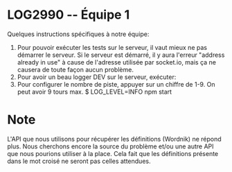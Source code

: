 LOG2990 -- Équipe 1
===================

Quelques instructions spécifiques à notre équipe:

1. Pour pouvoir exécuter les tests sur le serveur, il vaut mieux ne pas démarrer le serveur. Si le serveur est démarré, il y aura l'erreur "address already in use" à cause de l'adresse utilisée par socket.io, mais ça ne causera de toute façon aucun problème.
2. Pour avoir un beau logger DEV sur le serveur, exécuter:
3. Pour configurer le nombre de piste, appuyer sur un chiffre de 1-9. On peut avoir 9 tours max.
    $ LOG_LEVEL=INFO npm start

# Note

L'API que nous utilisons pour récupérer les définitions (Wordnik) ne répond plus. Nous cherchons encore la source du problème et/ou une autre API
que nous pourions utiliser à la place. Cela fait que les définitions présente dans le mot croisé ne seront pas celles attendues.

